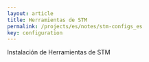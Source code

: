 ```yaml
---
layout: article
title: Herramientas de STM
permalink: /projects/es/notes/stm-configs_es
key: configuration   
---
```


Instalación de Herramientas de STM